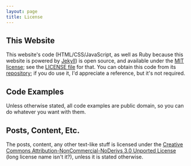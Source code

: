 ```yaml
---
layout: page
title: License
---
```


## This Website

This website's code (HTML/CSS/JavaScript, as well as Ruby because this website is powered by [Jekyll](https://github.com/mojombo/jekyll/)) is open source, and available under the [MIT license](http://www.opensource.org/licenses/mit-license.php); see the [LICENSE file](https://github.com/BlackBulletIV/blackbulletiv.github.com/blob/master/LICENSE.txt) for that. You can obtain this code from its [repository](https://github.com/BlackBulletIV/blackbulletiv.github.com); if you do use it, I'd appreciate a reference, but it's not required.

## Code Examples

Unless otherwise stated, all code examples are public domain, so you can do whatever you want with them.

## Posts, Content, Etc.

The posts, content, any other text-like stuff is licensed under the [Creative Commons Attribution-NonCommercial-NoDerivs 3.0 Unported License](http://creativecommons.org/licenses/by-nc-nd/3.0/) (long license name isn't it?), unless it is stated otherwise.
